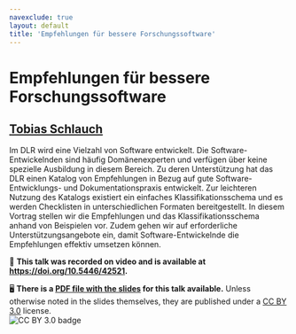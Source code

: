 ```yaml
---
navexclude: true
layout: default
title: 'Empfehlungen für bessere Forschungssoftware'
---
```


# Empfehlungen für bessere Forschungssoftware

## [Tobias Schlauch](../../speaker/VKUDXE/)

Im DLR wird eine Vielzahl von Software entwickelt. Die Software-Entwickelnden sind häufig Domänenexperten und verfügen über keine spezielle Ausbildung in diesem Bereich. Zu deren Unterstützung hat das DLR einen Katalog von Empfehlungen in Bezug auf gute Software-Entwicklungs- und Dokumentationspraxis entwickelt. Zur leichteren Nutzung des Katalogs existiert ein einfaches Klassifikationsschema und es werden Checklisten in unterschiedlichen Formaten bereitgestellt.  In diesem Vortrag stellen wir die Empfehlungen und das Klassifikationsschema anhand von Beispielen vor. Zudem gehen wir auf erforderliche Unterstützungsangebote ein, damit Software-Entwickelnde die Empfehlungen effektiv umsetzen können.

🎥 **This talk was recorded on video and is available at <https://doi.org/10.5446/42521>.**

🖥 **There is a [PDF file with the slides](slides.pdf) for this talk available.** Unless otherwise noted in the slides themselves, they are published under a [CC BY 3.0](https://creativecommons.org/licenses/by/3.0/legalcode) license.  
![CC BY 3.0 badge](https://licensebuttons.net/l/by/3.0/80x15.png)